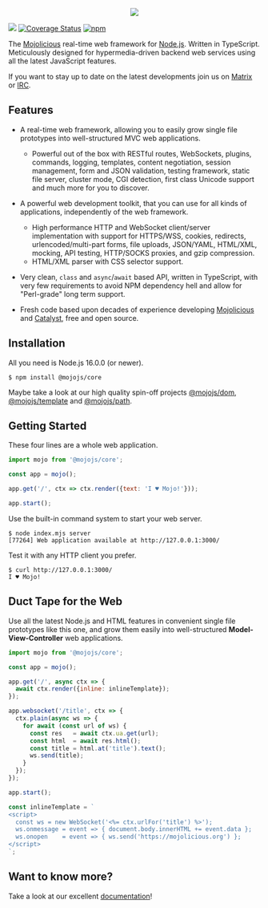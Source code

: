 <p align="center">
  <a href="https://mojojs.org">
    <picture>
      <source srcset="https://github.com/mojolicious/mojo.js/blob/main/docs/images/logo-dark.png?raw=true" media="(prefers-color-scheme: dark)">
      <img src="https://github.com/mojolicious/mojo.js/blob/main/docs/images/logo.png?raw=true" style="margin: 0 auto;">
    </picture>
  </a>
</p>

[![](https://github.com/mojolicious/mojo.js/workflows/test/badge.svg)](https://github.com/mojolicious/mojo.js/actions)
[![Coverage Status](https://coveralls.io/repos/github/mojolicious/mojo.js/badge.svg?branch=main)](https://coveralls.io/github/mojolicious/mojo.js?branch=main)
[![npm](https://img.shields.io/npm/v/@mojojs/core.svg)](https://www.npmjs.com/package/@mojojs/core)

The [Mojolicious](https://mojolicious.org) real-time web framework for [Node.js](https://nodejs.org/). Written in
TypeScript. Meticulously designed for hypermedia-driven backend web services using all the latest JavaScript features.

If you want to stay up to date on the latest developments join us on [Matrix](https://matrix.to/#/#mojo:matrix.org) or
[IRC](https://web.libera.chat/#mojo).

## Features

* A real-time web framework, allowing you to easily grow single file prototypes into well-structured MVC web
  applications.
  * Powerful out of the box with RESTful routes, WebSockets, plugins, commands, logging, templates, content negotiation,
    session management, form and JSON validation, testing framework, static file server, cluster mode, CGI detection,
    first class Unicode support and much more for you to discover.

* A powerful web development toolkit, that you can use for all kinds of applications, independently of the web
  framework.
  * High performance HTTP and WebSocket client/server implementation with support for HTTPS/WSS, cookies, redirects,
    urlencoded/multi-part forms, file uploads, JSON/YAML, HTML/XML, mocking, API testing, HTTP/SOCKS proxies, and gzip
    compression.
  * HTML/XML parser with CSS selector support.

* Very clean, `class` and `async`/`await` based API, written in TypeScript, with very few requirements to avoid NPM
  dependency hell and allow for "Perl-grade" long term support.

* Fresh code based upon decades of experience developing [Mojolicious](https://mojolicious.org) and
  [Catalyst](http://catalyst.perl.org), free and open source.

## Installation

All you need is Node.js 16.0.0 (or newer).

```
$ npm install @mojojs/core
```

Maybe take a look at our high quality spin-off projects [@mojojs/dom](https://www.npmjs.com/package/@mojojs/dom),
[@mojojs/template](https://www.npmjs.com/package/@mojojs/template) and
[@mojojs/path](https://www.npmjs.com/package/@mojojs/path).

## Getting Started

  These four lines are a whole web application.

```js
import mojo from '@mojojs/core';

const app = mojo();

app.get('/', ctx => ctx.render({text: 'I ♥ Mojo!'}));

app.start();
```

  Use the built-in command system to start your web server.

```
$ node index.mjs server
[77264] Web application available at http://127.0.0.1:3000/
```

  Test it with any HTTP client you prefer.

```
$ curl http://127.0.0.1:3000/
I ♥ Mojo!
```

## Duct Tape for the Web

  Use all the latest Node.js and HTML features in convenient single file prototypes like this one, and grow them easily
  into well-structured **Model-View-Controller** web applications.

```js
import mojo from '@mojojs/core';

const app = mojo();

app.get('/', async ctx => {
  await ctx.render({inline: inlineTemplate});
});

app.websocket('/title', ctx => {
  ctx.plain(async ws => {
    for await (const url of ws) {
      const res   = await ctx.ua.get(url);
      const html  = await res.html();
      const title = html.at('title').text();
      ws.send(title);
    }
  });
});

app.start();

const inlineTemplate = `
<script>
  const ws = new WebSocket('<%= ctx.urlFor('title') %>');
  ws.onmessage = event => { document.body.innerHTML += event.data };
  ws.onopen    = event => { ws.send('https://mojolicious.org') };
</script>
`;
```

## Want to know more?

Take a look at our excellent [documentation](https://mojojs.org/docs/)!
